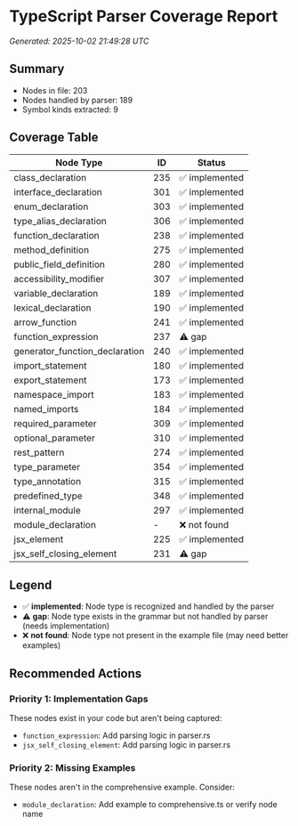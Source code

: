 # TypeScript Parser Coverage Report

*Generated: 2025-10-02 21:49:28 UTC*

## Summary
- Nodes in file: 203
- Nodes handled by parser: 189
- Symbol kinds extracted: 9

## Coverage Table

| Node Type | ID | Status |
|-----------|-----|--------|
| class_declaration | 235 | ✅ implemented |
| interface_declaration | 301 | ✅ implemented |
| enum_declaration | 303 | ✅ implemented |
| type_alias_declaration | 306 | ✅ implemented |
| function_declaration | 238 | ✅ implemented |
| method_definition | 275 | ✅ implemented |
| public_field_definition | 280 | ✅ implemented |
| accessibility_modifier | 307 | ✅ implemented |
| variable_declaration | 189 | ✅ implemented |
| lexical_declaration | 190 | ✅ implemented |
| arrow_function | 241 | ✅ implemented |
| function_expression | 237 | ⚠️ gap |
| generator_function_declaration | 240 | ✅ implemented |
| import_statement | 180 | ✅ implemented |
| export_statement | 173 | ✅ implemented |
| namespace_import | 183 | ✅ implemented |
| named_imports | 184 | ✅ implemented |
| required_parameter | 309 | ✅ implemented |
| optional_parameter | 310 | ✅ implemented |
| rest_pattern | 274 | ✅ implemented |
| type_parameter | 354 | ✅ implemented |
| type_annotation | 315 | ✅ implemented |
| predefined_type | 348 | ✅ implemented |
| internal_module | 297 | ✅ implemented |
| module_declaration | - | ❌ not found |
| jsx_element | 225 | ✅ implemented |
| jsx_self_closing_element | 231 | ⚠️ gap |

## Legend

- ✅ **implemented**: Node type is recognized and handled by the parser
- ⚠️ **gap**: Node type exists in the grammar but not handled by parser (needs implementation)
- ❌ **not found**: Node type not present in the example file (may need better examples)

## Recommended Actions

### Priority 1: Implementation Gaps
These nodes exist in your code but aren't being captured:

- `function_expression`: Add parsing logic in parser.rs
- `jsx_self_closing_element`: Add parsing logic in parser.rs

### Priority 2: Missing Examples
These nodes aren't in the comprehensive example. Consider:

- `module_declaration`: Add example to comprehensive.ts or verify node name

